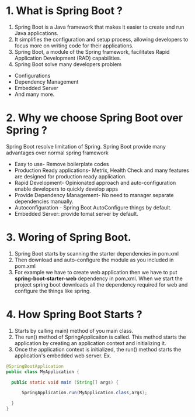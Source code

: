 
# 1. What is Spring Boot ? 

1. Spring Boot is a Java framework that makes it easier to create and run
Java applications.
2. It simplifies the configuration and setup process, allowing developers to focus more on writing code for their applications.
3. Spring Boot, a module of the Spring framework, facilitates Rapid Application Development (RAD) capabilities.
4. Spring Boot solve many developers problem
- Configurations
- Dependency Management
-  Embedded Server
-   And many more.

# 2. Why we choose Spring Boot over Spring ?

Spring Boot resolve limitation of Spring.
Spring Boot provide many advantages over normal spring framework 
- Easy to use- Remove boilerplate codes
- Production Ready applications- Metrix, Health Check and many features are designed for production ready application.
- Rapid Development- Opinionated approach and auto-configuration enable developers to quickly develop apps
- Provide Dependency Management- No need to manager separate dependencies manually.
- Autoconfiguration - Spring Boot AutoConfigure things by default.
- Embedded Server: provide tomat server by default.

# 3. Woring of Spring Boot.

1. Spring Boot starts by scanning the starter dependencies in pom.xml
2. Then download and auto-configure the module as you included in pom.xml
3. For example we have to create web application then we have to put **spring-boot-starter-web** dependency in pom.xml.
When we start the project spring boot downloads all the dependency required for web and configure the things like spring.

# 4. How Spring Boot Starts ?

1. Starts by calling main) method of you main class.
2. The run() method of SpringApplicaiton is called. This method starts the application by creating an application context and initializing it.
3. Once the application context is initialized, the run() method starts the application's embedded web server.
Ex.   
```java   
@SpringBootApplication
public class MyApplication {

  public static void main (String[] args) {

      SpringApplication.run(MyApplication.class,args);

  }
}
```
